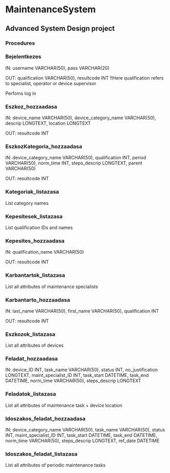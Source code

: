 # MaintenanceSystem
## Advanced System Design project
### Procedures

### Bejelentkezes
<p>IN: username VARCHAR(50), pass VARCHAR(20)</p>
<p>OUT: qualification VARCHAR(50), resultcode INT !!Here qualification refers to specialist, operator or device supervisor</p>
<p>Perfoms log in</p>

### Eszkoz_hozzaadasa
<p>IN: device_name VARCHAR(50), device_category_name VARCHAR(50), descrip LONGTEXT, location LONGTEXT</p>
<p>OUT: resultcode INT</p>
  
### EszkozKategoria_hozzaadasa
<p>IN: device_category_name VARCHAR(50), qualification INT, period VARCHAR(50), norm_time INT, steps_descrip LONGTEXT, parent VARCHAR(50)</p>
<p>OUT: resultcode INT</p>

### Kategoriak_listazasa
<p>List category names</p>

### Kepesitesek_listazasa
<p>List qualification IDs and names

### Kepesites_hozzaadasa
<p>IN: qualification_name VARCHAR(50)</p>
<p>OUT: resultcode INT</p>

### Karbantartok_listazasa
<p>List all attributes of maintenance specialists</p>

### Karbantarto_hozzaadasa
<p>IN: last_name VARCHAR(50), first_name VARCHAR(50), qualification INT</p>
<p>OUT: resultcode INT</p>

### Eszkozok_listazasa
<p>List all attributes of devices</p>

### Feladat_hozzaadasa
<p>IN: device_ID INT, task_name VARCHAR(50), status INT, no_justification LONGTEXT, maint_specialist_ID INT, task_start DATETIME, task_end DATETIME, norm_time VARCHAR(50), steps_descrip LONGTEXT</p>

### Feladatok_listazasa
<p>List all attributes of maintenance task + device location</p>

### Idoszakos_feladat_hozzaadasa
<p>IN: device_category_name VARCHAR(50), task_name VARCHAR(50), status INT, maint_specialist_ID INT, task_start DATETIME, task_end DATETIME, norm_time VARCHAR(50), steps_descrip LONGTEXT, ref_date DATETIME</p>

### Idoszakos_feladat_listazasa
<p>List all attributes of periodic maintenance tasks</p>
